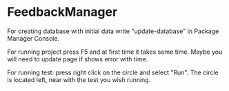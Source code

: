 # FeedbackManager

For creating database with initial data write "update-database" in Package Manager Console.

For running project press F5 and at first time it takes some time. Maybe you will need to update page if shows error with time.

For running test: press right click on the circle and select "Run". The circle is located left, near with the test you wish running.
